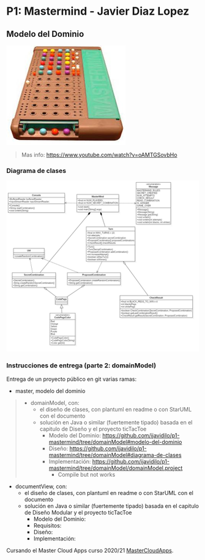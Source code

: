 # P1: Mastermind - Javier Diaz Lopez

## Modelo del Dominio
![This is a alt text.](Mastermind.jpg "Mastermind.")
>Mas info: https://www.youtube.com/watch?v=oAMTGSovbHo

### Diagrama de clases
![This is a alt text.](diagrama-clases.jpg "Mastermind diseño de clases")

### Instrucciones de entrega (parte 2: domainModel)

Entrega de un proyecto público en git varias ramas:

* master, modelo del dominio
>* domainModel, con:
>    * el diseño de clases, con plantuml en readme o con StarUML con el documento  
>    * solución en Java o similar (fuertemente tipado) basada en el capitulo de Diseño y el proyecto ticTacToe
>        * Modelo del Dominio: https://github.com/ijavidilo/p1-mastermind/tree/domainModel#modelo-del-dominio
>        * Diseño: https://github.com/ijavidilo/p1-mastermind/tree/domainModel#diagrama-de-clases
>        * Implementación:  https://github.com/ijavidilo/p1-mastermind/tree/domainModel/domainModel.project
>           * Compile but not works 
 * documentView, con:
    * el diseño de clases, con plantuml en readme o con StarUML con el documento  
    * solución en Java o similar (fuertemente tipado) basada en el capitulo de Diseño Modular y el proyecto ticTacToe
        * Modelo del Dominio: 
        * Requisitos: 
        * Diseño: 
        * Implementación: 


Cursando el Master Cloud Apps curso 2020/21 [MasterCloudApps](https://www.codeurjc.es/mastercloudapps/).
